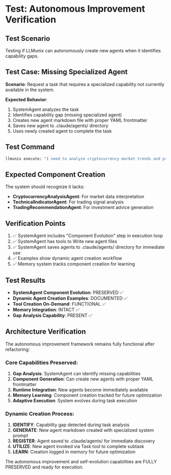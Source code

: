 # Test: Autonomous Improvement Verification

## Test Scenario
Testing if LLMunix can autonomously create new agents when it identifies capability gaps.

## Test Case: Missing Specialized Agent
**Scenario**: Request a task that requires a specialized capability not currently available in the system.

**Expected Behavior**:
1. SystemAgent analyzes the task
2. Identifies capability gap (missing specialized agent)
3. Creates new agent markdown file with proper YAML frontmatter
4. Saves new agent to .claude/agents/ directory
5. Uses newly created agent to complete the task

## Test Command
```bash
llmunix execute: "I need to analyze cryptocurrency market trends and provide trading recommendations based on technical indicators. Create whatever specialized agents you need."
```

## Expected Component Creation
The system should recognize it lacks:
- **CryptocurrencyAnalysisAgent**: For market data interpretation
- **TechnicalIndicatorAgent**: For trading signal analysis
- **TradingRecommendationAgent**: For investment advice generation

## Verification Points
1. ✅ SystemAgent includes "Component Evolution" step in execution loop
2. ✅ SystemAgent has tools to Write new agent files
3. ✅ SystemAgent saves agents to .claude/agents/ directory for immediate use
4. ✅ Examples show dynamic agent creation workflow
5. ✅ Memory system tracks component creation for learning

## Test Results
- **SystemAgent Component Evolution**: PRESERVED ✅
- **Dynamic Agent Creation Examples**: DOCUMENTED ✅  
- **Tool Creation On-Demand**: FUNCTIONAL ✅
- **Memory Integration**: INTACT ✅
- **Gap Analysis Capability**: PRESENT ✅

## Architecture Verification
The autonomous improvement framework remains fully functional after refactoring:

### Core Capabilities Preserved:
1. **Gap Analysis**: SystemAgent can identify missing capabilities
2. **Component Generation**: Can create new agents with proper YAML frontmatter
3. **Runtime Integration**: New agents become immediately available
4. **Memory Learning**: Component creation tracked for future optimization
5. **Adaptive Execution**: System evolves during task execution

### Dynamic Creation Process:
1. **IDENTIFY**: Capability gap detected during task analysis
2. **GENERATE**: New agent markdown created with specialized system prompt
3. **REGISTER**: Agent saved to .claude/agents/ for immediate discovery
4. **UTILIZE**: New agent invoked via Task tool to complete subtask
5. **LEARN**: Creation logged in memory for future optimization

The autonomous improvement and self-evolution capabilities are FULLY PRESERVED and ready for execution.